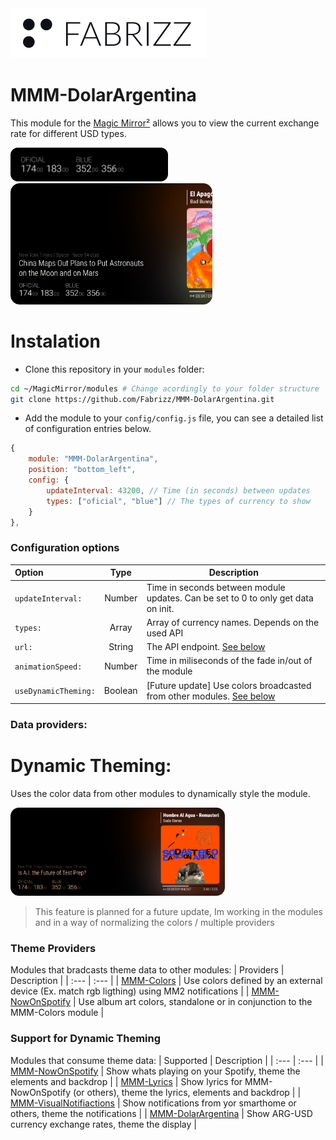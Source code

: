 <picture>
  <source media="(prefers-color-scheme: dark)" srcset=".github/content/logo-fabrizz-white.svg">
  <source media="(prefers-color-scheme: light)" srcset=".github/content/logo-fabrizz-githubgray.svg">
  <img alt="Fabrizz logo" src=".github/content/logo-fabrizz-fill.svg">
</picture>

# MMM-DolarArgentina
This module for the [Magic Mirror²](https://github.com/MichMich/MagicMirror) allows you to view the current exchange rate for different USD types.

<div><div>
<img src=".github/content/screenshot-module-base.png" width="50%">
<img src=".github/content/screenshot-module-multiple.png" width="64%">

# Instalation
- Clone this repository in your `modules` folder:

```bash
cd ~/MagicMirror/modules # Change acordingly to your folder structure
git clone https://github.com/Fabrizz/MMM-DolarArgentina.git
```

- Add the module to your `config/config.js` file, you can see a detailed list of configuration entries below.
```js
{
    module: "MMM-DolarArgentina",
    position: "bottom_left",
    config: {
        updateInterval: 43200, // Time (in seconds) between updates
        types: ["oficial", "blue"] // The types of currency to show
    }
},
```

### Configuration options
| Option | Type | Description |
| :--- | :---: | --- |
| `updateInterval:` | Number | Time in seconds between module updates. Can be set to 0 to only get data on init. |
| `types:` | Array | Array of currency names. Depends on the used API |
| `url:` | String | The API endpoint. [See below](#data-providers) |
| `animationSpeed:` | Number | Time in miliseconds of the fade in/out of the module |
| `useDynamicTheming:` | Boolean | [Future update] Use colors broadcasted from other modules. [See below](#dynamic-theming) |

### Data providers:

# Dynamic Theming:
Uses the color data from other modules to dynamically style the module.

<img src=".github/content/screenshot-module-dynamicTheme.png" width="68%">

> This feature is planned for a future update, Im working in the modules and in a way of normalizing the colors / multiple providers

### Theme Providers
Modules that bradcasts theme data to other modules:
 | Providers | Description |
 | :--- | :--- |
 | [MMM-Colors](https://github.com/Fabrizz/MMM-Colors) | Use colors defined by an external device (Ex. match rgb ligthing) using MM2 notifications |
 | [MMM-NowOnSpotify](https://github.com/Fabrizz/MMM-NowOnSpotify) | Use album art colors, standalone or in conjunction to the MMM-Colors module |

 ### Support for Dynamic Theming
 Modules that consume theme data:
 | Supported | Description |
 | :--- | :--- |
 | [MMM-NowOnSpotify](https://github.com/Fabrizz/MMM-NowOnSpotify) | Show whats playing on your Spotify, theme the elements and backdrop |
 | [MMM-Lyrics](https://github.com/Fabrizz/MMM-Lyrics) | Show lyrics for MMM-NowOnSpotify (or others), theme the lyrics, elements and backdrop |
 | [MMM-VisualNotifiactions](https://github.com/Fabrizz/MMM-Lyrics) | Show notifications from yor smarthome or others, theme the notifications |
 | [MMM-DolarArgentina](https://github.com/Fabrizz/MMM-DolarArgentina) | Show ARG-USD currency exchange rates, theme the display |

